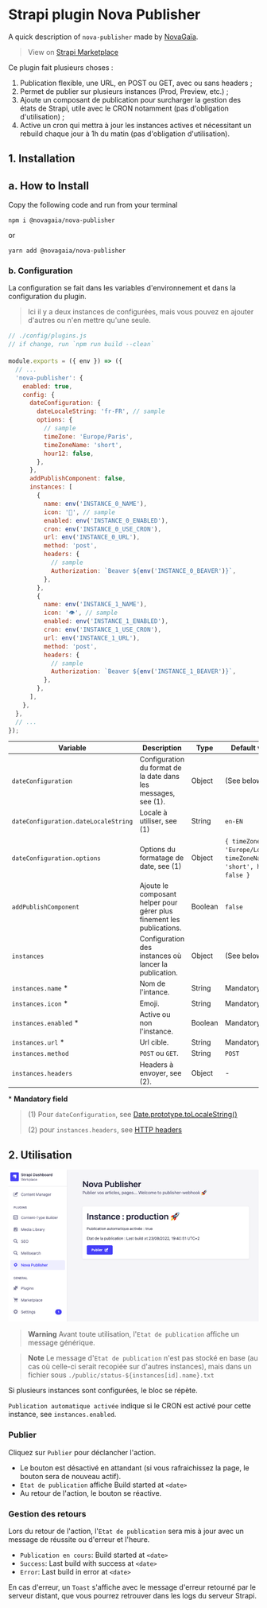 # Strapi plugin Nova Publisher

A quick description of `nova-publisher` made by [NovaGaïa](https://novagaia.fr/).

> View on [Strapi Marketplace](https://market.strapi.io/plugins/@novagaia-nova-publisher)

Ce plugin fait plusieurs choses :

1. Publication flexible, une URL, en POST ou GET, avec ou sans headers ;
2. Permet de publier sur plusieurs instances (Prod, Preview, etc.) ;
3. Ajoute un composant de publication pour surcharger la gestion des états de Strapi, utile avec le CRON notamment (pas d'obligation d'utilisation) ;
4. Active un cron qui mettra à jour les instances actives et nécessitant un rebuild chaque jour à 1h du matin (pas d'obligation d'utilisation).

## 1. Installation

## a. How to Install

Copy the following code and run from your terminal

```
npm i @novagaia/nova-publisher
```

or

```
yarn add @novagaia/nova-publisher
```

### b. Configuration

La configuration se fait dans les variables d'environnement et dans la configuration du plugin.

> Ici il y a deux instances de configurées, mais vous pouvez en ajouter d'autres ou n'en mettre qu'une seule.

```js
// ./config/plugins.js
// if change, run `npm run build --clean`

module.exports = ({ env }) => ({
  // ...
  'nova-publisher': {
    enabled: true,
    config: {
      dateConfiguration: {
        dateLocaleString: 'fr-FR', // sample
        options: {
          // sample
          timeZone: 'Europe/Paris',
          timeZoneName: 'short',
          hour12: false,
        },
      },
      addPublishComponent: false,
      instances: [
        {
          name: env('INSTANCE_0_NAME'),
          icon: '🚀', // sample
          enabled: env('INSTANCE_0_ENABLED'),
          cron: env('INSTANCE_0_USE_CRON'),
          url: env('INSTANCE_0_URL'),
          method: 'post',
          headers: {
            // sample
            Authorization: `Beaver ${env('INSTANCE_0_BEAVER')}`,
          },
        },
        {
          name: env('INSTANCE_1_NAME'),
          icon: '👁️', // sample
          enabled: env('INSTANCE_1_ENABLED'),
          cron: env('INSTANCE_1_USE_CRON'),
          url: env('INSTANCE_1_URL'),
          method: 'post',
          headers: {
            // sample
            Authorization: `Beaver ${env('INSTANCE_1_BEAVER')}`,
          },
        },
      ],
    },
  },
  // ...
});
```

| Variable                             | Description                                                           | Type    | Default value                                                         |
| ------------------------------------ | --------------------------------------------------------------------- | ------- | --------------------------------------------------------------------- |
| `dateConfiguration`                  | Configuration du format de la date dans les messages, see (1).        | Object  | (See below)                                                           |
| `dateConfiguration.dateLocaleString` | Locale à utiliser, see (1)                                            | String  | `en-EN`                                                               |
| `dateConfiguration.options`          | Options du formatage de date, see (1)                                 | Object  | `{ timeZone: 'Europe/London', timeZoneName: 'short', hour12: false }` |
| `addPublishComponent`                | Ajoute le composant helper pour gérer plus finement les publications. | Boolean | `false`                                                               |
| `instances`                          | Configuration des instances où lancer la publication.                 | Object  | (See below)                                                           |
| `instances.name` \*                  | Nom de l'intance.                                                     | String  | Mandatory                                                             |
| `instances.icon` \*                  | Emoji.                                                                | String  | Mandatory                                                             |
| `instances.enabled` \*               | Active ou non l'instance.                                             | Boolean | Mandatory                                                             |
| `instances.url` \*                   | Url cible.                                                            | String  | Mandatory                                                             |
| `instances.method`                   | `POST` ou `GET`.                                                      | String  | `POST`                                                                |
| `instances.headers`                  | Headers à envoyer, see (2).                                           | Object  | -                                                                     |

\* **Mandatory field**

> (1) Pour `dateConfiguration`, see [Date.prototype.toLocaleString()](https://developer.mozilla.org/en-US/docs/Web/JavaScript/Reference/Global_Objects/Date/toLocaleString)
>
> (2) pour `instances.headers`, see [HTTP headers](https://developer.mozilla.org/en-US/docs/Web/HTTP/Headers)

## 2. Utilisation

![preview](./docs/cap1.png)

> **Warning**
> Avant toute utilisation, l'`Etat de publication` affiche un message générique.

> **Note**
> Le message d'`Etat de publication` n'est pas stocké en base (au cas où celle-ci serait recopiée sur d'autres instances), mais dans un fichier sous `./public/status-${instances[id].name}.txt`

Si plusieurs instances sont configurées, le bloc se répète.

`Publication automatique activée` indique si le CRON est activé pour cette instance, see `instances.enabled`.

### Publier

Cliquez sur `Publier` pour déclancher l'action.

- Le bouton est désactivé en attandant (si vous rafraichissez la page, le bouton sera de nouveau actif).
- `Etat de publication` affiche Build started at `<date>`
- Au retour de l'action, le bouton se réactive.

### Gestion des retours

Lors du retour de l'action, l'`Etat de publication` sera mis à jour avec un message de réussite ou d'erreur et l'heure.

- `Publication en cours`: Build started at `<date>`
- `Success`: Last build with success at `<date>`
- `Error`: Last build in error at `<date>`

En cas d'erreur, un `Toast` s'affiche avec le message d'erreur retourné par le serveur distant, que vous pourrez retrouver dans les logs du serveur Strapi.
